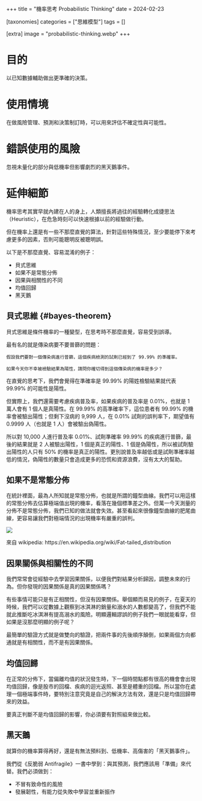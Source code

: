 +++
title = "機率思考 Probabilistic Thinking"
date = 2024-02-23

[taxonomies]
categories = ["思維模型"]
tags = []

[extra]
image = "probabilistic-thinking.webp"
+++

# 目的

以已知數據輔助做出更準確的決策。

# 使用情境

在做風險管理、預測和決策制訂時，可以用來評估不確定性與可能性。

# 錯誤使用的風險

忽視未量化的部分與低機率但影響劇烈的黑天鵝事件。

# 延伸細節

機率思考其實早就內建在人的身上，人類擅長將過往的經驗轉化成捷思法（Heuristic），在危急時刻可以快速根據以前的經驗做行動。

但在機率上還是有一些不那麼直覺的算法，針對這些特殊情況，至少要能停下來考慮更多的因素，否則可能聰明反被聰明誤。

以下是不那麼直覺、容易混淆的例子：
* 貝式思維
* 如果不是常態分佈
* 因果與相關性的不同
* 均值回歸
* 黑天鵝

## 貝式思維 {#bayes-theorem}
貝式思維是條件機率的一種變型，在思考時不那麼直覺，容易受到誤導。

最有名的就是傳染病要不要普篩的問題：
```
假設我們要對一個傳染病進行普篩，這個疾病檢測的試劑已經到了 99.99% 的準確率。

如果今天你不幸被檢驗結果為陽性，請問你確切得到這個傳染病的機率是多少？
```

在直覺的思考下，我們會覺得在準確率是 99.99% 的陽姓檢驗結果就代表 99.99% 的可能性是陽性。

但實際上，我們還需要考慮疾病普及率，如果疾病的普及率是 0.01%，也就是 1 萬人會有 1 個人是真陽性。在 99.99% 的高準確率下，這位患者有 99.99% 的機率會被驗出陽性；但剩下沒病的 9,999 人，在 0.01% 試劑的誤判率下，期望值有 0.9999 人（也就是 1 人）會被驗出偽陽性。

所以對 10,000 人進行普及率 0.01%、試劑準確率 99.99% 的疾病進行普篩，最後的結果就是 2 人被驗出陽性，1 個是真正的陽性、1 個是偽陽性，所以被試劑驗出陽性的人只有 50% 的機率是真正的陽性。更別說普及率越低或是試劑準確率越低的情況，偽陽性的數量只會造成更多的恐慌和資源浪費，沒有太大的幫助。

## 如果不是常態分佈

在統計裡面，最為人所知就是常態分佈，也就是所謂的鐘型曲線。我們可以用這樣的常態分佈去估算極端值出現的機率，看落在幾個標準差之外。但萬一今天測量的分佈不是常態分佈，我們已知的做法就會失效。甚至看起來很像鐘型曲線的肥尾曲線，更容易讓我們對極端情況的出現機率有嚴重的誤判。

![](https://upload.wikimedia.org/wikipedia/commons/thumb/8/8c/Cauchy_pdf.svg/320px-Cauchy_pdf.svg.png)
<p class="image-caption">來自 wikipedia: https://en.wikipedia.org/wiki/Fat-tailed_distribution</p>

## 因果關係與相關性的不同

我們常常會從經驗中去學習因果關係，以便我們對結果分析歸因，調整未來的行為。但你發現的因果關係是真的因果關係嗎？

有些事情可能只是有正相關性，但沒有因果關係。舉個顯而易見的例子，在夏天的時候，我們可以從數據上觀察到冰淇淋的銷量和溺水的人數都變高了，但我們不能就此推斷吃冰淇淋有提高溺水的風險。明顯邏輯謬誤的例子我們一眼就能看穿，但如果是沒那麼明顯的例子呢？

最簡單的驗證方式就是做雙向的驗證，把兩件事的先後順序顛倒，如果兩個方向都通就是有相關性，而不是有因果關係。

## 均值回歸
在正常的分佈下，當偏離均值的狀況發生時，下一個時間點都有很高的機會會出現均值回歸，像是股市的回檔、疾病的迴光返照、甚至是體重的回檔。所以當你在處理一個極端事件時，要特別注意究竟是自己的解決方法有效，還是只是均值回歸帶來的效益。

要真正判斷不是均值回歸的影響，你必須要有對照組來做比較。

## 黑天鵝

就算你的機率算得再好，還是有無法預料到、低機率、高傷害的「黑天鵝事件」。

我們從《反脆弱 Antifragile》一書中學到：與其預測，我們應該用「準備」來代替。我們必須做到：
* 不冒有致命性的風險
* 發展韌性，有能力從失敗中學習並重新振作
